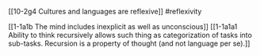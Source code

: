 [[10-2g4 Cultures and languages are reflexive]]
#reflexivity 

[[1-1a1b The mind includes inexplicit as well as unconscious]]
[[1-1a1a1 Ability to think recursively allows such thing as categorization of tasks into sub-tasks. Recursion is a property of thought (and not language per se).]]
